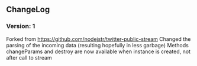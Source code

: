 ChangeLog 
---------

### Version: 1 ###

Forked from https://github.com/nodejstr/twitter-public-stream
Changed the parsing of the incoming data (resulting hopefully in less garbage)
Methods changeParams and destroy are now available when instance is created, not after call to stream
